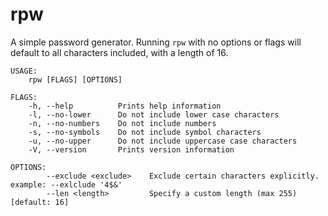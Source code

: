 # rpw

A simple password generator. Running `rpw` with no options or flags
will default to all characters included, with a length of 16.

```
USAGE:
    rpw [FLAGS] [OPTIONS]

FLAGS:
    -h, --help          Prints help information
    -l, --no-lower      Do not include lower case characters
    -n, --no-numbers    Do not include numbers
    -s, --no-symbols    Do not include symbol characters
    -u, --no-upper      Do not include uppercase case characters
    -V, --version       Prints version information

OPTIONS:
        --exclude <exclude>    Exclude certain characters explicitly. example: --exlclude '4$&'
        --len <length>         Specify a custom length (max 255) [default: 16]
```
